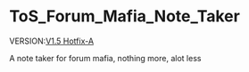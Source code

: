 ToS_Forum_Mafia_Note_Taker
==========================
VERSION:[V1.5 Hotfix-A][1]

A note taker for forum mafia, nothing more, alot less

[1]: https://github.com/Coolway99/ToS_Forum_Mafia_Note_Taker/releases/tag/latest
